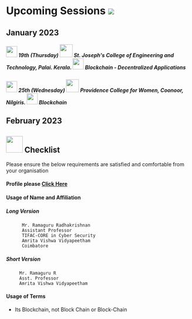 # Upcoming Sessions ![](https://img.shields.io/badge/-Live-Green)

## January 2023

##### <img src="https://user-images.githubusercontent.com/7790256/209120058-ed3a633f-79ed-4c90-b39b-fbe10d6c0c50.png" width="30" />  19th (Thursday) <img src="https://user-images.githubusercontent.com/7790256/209119710-8243f650-9ca5-4945-9c41-81bf2f4d6e80.png" width="35" /> St. Joseph's College of Engineering and Technology, Palai. Kerala.  <img src="https://user-images.githubusercontent.com/7790256/209121210-9c960daf-b7cf-4d89-82cd-e643da82456d.png" width="30" /> Blockchain - Decentralized Applications 

##### <img src="https://user-images.githubusercontent.com/7790256/209120058-ed3a633f-79ed-4c90-b39b-fbe10d6c0c50.png" width="30" />  25th (Wednesday) <img src="https://user-images.githubusercontent.com/7790256/209119710-8243f650-9ca5-4945-9c41-81bf2f4d6e80.png" width="35" /> Providence College for Women, Coonoor, Nilgiris.  <img src="https://user-images.githubusercontent.com/7790256/209121210-9c960daf-b7cf-4d89-82cd-e643da82456d.png" width="30" /> Blockchain
  
## February 2023

## <img src="https://user-images.githubusercontent.com/7790256/209120763-48cbca50-c573-4510-b592-8d7ca8ea4e2b.png" width="45" /> Checklist
 
 Please ensure the below requirements are satisfied and comfortable from your organisation
 
#### Profile please [Click Here](https://ramagururadhakrishnan.github.io/) 
 
#### Usage of Name and Affiliation
 
##### Long Version

```
      Mr. Ramaguru Radhakrishnan
      Assistant Professor
      TIFAC-CORE in Cyber Security
      Amrita Vishwa Vidyapeetham
      Coimbatore
  ```
  
 ##### Short Version
 
 ```
      Mr. Ramaguru R
      Asst. Professor
      Amrita Vishwa Vidyapeetham
  ```    
  
 #### Usage of Terms 
    
 - Its Blockchain, not Block Chain or Block-Chain
